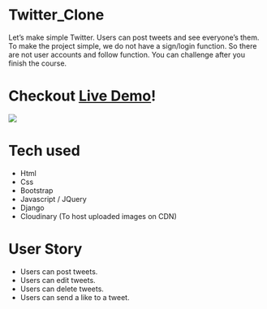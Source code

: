 # Twitter_Clone

Let’s make simple Twitter. Users can post tweets and see everyone’s them.
To make the project simple, we do not have a sign/login function.
So there are not user accounts and follow function. You can challenge after you finish the course.
# Checkout [Live Demo](https://twitter-clone-meira-cummings.herokuapp.com)!
![](https://user-images.githubusercontent.com/93954303/145816344-35e27efc-72ab-4c92-9650-91901fb97ee8.PNG)


# Tech used
* Html
* Css
* Bootstrap
* Javascript / JQuery
* Django
* Cloudinary (To host uploaded images on CDN)

# User Story
* Users can post tweets.
* Users can edit tweets.
* Users can delete tweets.
* Users can send a like to a tweet.
